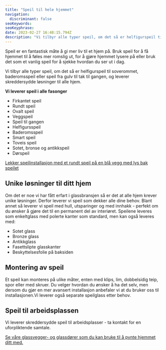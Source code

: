 ```yaml
---
title: "Speil til hele hjemmet"
navigation:
  discriminant: false
seoKeywords:
seoKeyphrase:
date: 2023-02-27 16:48:15.794Z
description: "Vi tilbyr alle typer speil, om det så er helfigurspeil til soverommet, baderomsspeil eller speil fra gulv til tak til gangen, og leverer skreddersydde løsninger til alle hjem. "
---
```


Speil er en fantastisk måte å gi mer liv til et hjem på. Bruk speil for å få hjemmet til å føles mer romslig ut, for å gjøre hjemmet lysere på eller bruk det som et vanlig speil for å sjekke hvordan du ser ut i dag.

Vi tilbyr alle typer speil, om det så er helfigurspeil til soverommet, baderomsspeil eller speil fra gulv til tak til gangen, og leverer skreddersydde løsninger til alle hjem.

**Vi leverer speil i alle fasonger**

- Firkantet speil
- Rundt speil
- Ovalt speil
- Veggspeil
- Speil til gangen
- Helfigursspeil
- Baderomsspeil
- Smart speil
- Toveis speil
- Sotet, bronse og antikkspeil
- Dørspeil

[Lekker speilinstallasjon med et rundt speil på en blå vegg med lys bak speilet](https://cdn.sanity.io/images/csbn9wp4/transformed-data/74cc70de0c22e8c77052d46c4dcc00cc204df5aa-1440x900.jpg)

## Unike løsninger til ditt hjem

Om det er noe vi har fått erfart i glassbransjen så er det at alle hjem krever unike løsninger. Derfor leverer vi speil som dekker alle dine behov. Blant annet så leverer vi speil med hull, utsparinger og med innhakk - perfekt om du ønsker å gjøre det til en permanent del av interiøret. Speilene leveres som enkeltglass med polerte kanter som standard, men kan også leveres med:

- Sotet glass
- Bronze glass
- Antikkglass
- Fasettslipte glasskanter
- Beskyttelsesfolie på baksiden

## Montering av speil

Et speil kan monteres på ulike måter, enten med klips, lim, dobbelsidig teip, spor eller med skruer. Du velger hvordan du ønsker å ha det selv, men dersom du gjør en mer avansert installasjon anbefaler vi at du bruker oss til installasjonen.Vi leverer også separate speilglass etter behov.

## Speil til arbeidsplassen

Vi leverer skreddersydde speil til arbeidsplasser - ta kontakt for en uforpliktende samtale.

[Se våre glassvegger- og glassdører som du kan bruke til å pynte hjemmet ditt med.](/smijernsdor)
